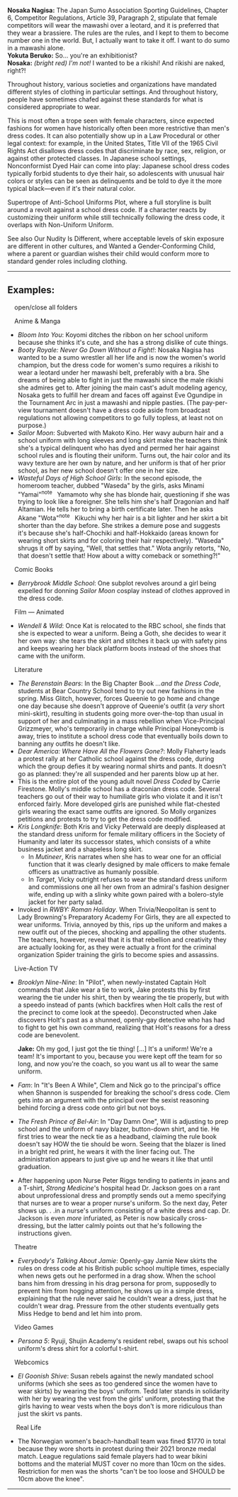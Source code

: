 **Nosaka Nagisa:** The Japan Sumo Association Sporting Guidelines, Chapter 6, Competitor Regulations, Article 39, Paragraph 2, stipulate that female competitors will wear the mawashi over a leotard, and it is preferred that they wear a brassiere. The rules are the rules, and I kept to them to become number one in the world. But, I actually want to take it off. I want to do sumo in a mawashi alone.  
**Yokuta Beruko:** So... you're an exhibitionist?  
**Nosaka:** _(bright red)_ _I'm not!_ I wanted to be a rikishi! And rikishi are naked, right?!

Throughout history, various societies and organizations have mandated different styles of clothing in particular settings. And throughout history, people have sometimes chafed against these standards for what is considered appropriate to wear.

This is most often a trope seen with female characters, since expected fashions for women have historically often been more restrictive than men's dress codes. It can also potentially show up in a Law Procedural or other legal context: for example, in the United States, Title VII of the 1965 Civil Rights Act disallows dress codes that discriminate by race, sex, religion, or against other protected classes. In Japanese school settings, Nonconformist Dyed Hair can come into play: Japanese school dress codes typically forbid students to dye their hair, so adolescents with unusual hair colors or styles can be seen as delinquents and be told to dye it the more typical black—even if it's their natural color.

Supertrope of Anti-School Uniforms Plot, where a full storyline is built around a revolt against a school dress code. If a character reacts by customizing their uniform while still technically following the dress code, it overlaps with Non-Uniform Uniform.

See also Our Nudity Is Different, where acceptable levels of skin exposure are different in other cultures, and Wanted a Gender-Conforming Child, where a parent or guardian wishes their child would conform more to standard gender roles including clothing.

___

## Examples:

    open/close all folders 

    Anime & Manga 

-   _Bloom Into You_: Koyomi ditches the ribbon on her school uniform because she thinks it's cute, and she has a strong dislike of cute things.
-   _Booty Royale: Never Go Down Without a Fight!_: Nosaka Nagisa has wanted to be a sumo wrestler all her life and is now the women's world champion, but the dress code for women's sumo requires a rikishi to wear a leotard under her mawashi belt, preferably with a bra. She dreams of being able to fight in just the mawashi since the male rikishi she admires get to. After joining the main cast's adult modeling agency, Nosaka gets to fulfill her dream and faces off against Eve Ogundipe in the Tournament Arc in just a mawashi and nipple pasties. (The pay-per-view tournament doesn't have a dress code aside from broadcast regulations not allowing competitors to go fully topless, at least not on purpose.)
-   _Sailor Moon_: Subverted with Makoto Kino. Her wavy auburn hair and a school uniform with long sleeves and long skirt make the teachers think she's a typical delinquent who has dyed and permed her hair against school rules and is flouting their uniform. Turns out, the hair color and its wavy texture are her own by nature, and her uniform is that of her prior school, as her new school doesn't offer one in her size.
-   _Wasteful Days of High School Girls_: In the second episode, the homeroom teacher, dubbed "Waseda" by the girls, asks Minami "Yamai"<sup>note&nbsp;</sup>  Yamamoto why she has blonde hair, questioning if she was trying to look like a foreigner. She tells him she's half Dragonian and half Altamian. He tells her to bring a birth certificate later. Then he asks Akane "Wota"<sup>note&nbsp;</sup>  Kikuchi why her hair is a bit lighter and her skirt a bit shorter than the day before. She strikes a demure pose and suggests it's because she's half-Chochiki and half-Hokkaido (areas known for wearing short skirts and for coloring their hair respectively). "Waseda" shrugs it off by saying, "Well, that settles that." Wota angrily retorts, "No, that doesn't settle that! How about a witty comeback or something?!"

    Comic Books 

-   _Berrybrook Middle School_: One subplot revolves around a girl being expelled for donning _Sailor Moon_ cosplay instead of clothes approved in the dress code.

    Film — Animated 

-   _Wendell & Wild_: Once Kat is relocated to the RBC school, she finds that she is expected to wear a uniform. Being a Goth, she decides to wear it her own way: she tears the skirt and stitches it back up with safety pins and keeps wearing her black platform boots instead of the shoes that came with the uniform.

    Literature 

-   _The Berenstain Bears_: In the Big Chapter Book _...and the Dress Code_, students at Bear Country School tend to try out new fashions in the spring. Miss Glitch, however, forces Queenie to go home and change one day because she doesn't approve of Queenie's outfit (a _very_ short mini-skirt), resulting in students going more over-the-top than usual in support of her and culminating in a mass rebellion when Vice-Principal Grizzmeyer, who's temporarily in charge while Principal Honeycomb is away, tries to institute a school dress code that eventually boils down to banning any outfits he doesn't like.
-   _Dear America: Where Have All the Flowers Gone?_: Molly Flaherty leads a protest rally at her Catholic school against the dress code, during which the group defies it by wearing normal shirts and pants. It doesn't go as planned: they're all suspended and her parents blow up at her.
-   This is the entire plot of the young adult novel _Dress Coded_ by Carrie Firestone. Molly's middle school has a draconian dress code. Several teachers go out of their way to humiliate girls who violate it and it isn't enforced fairly. More developed girls are punished while flat-chested girls wearing the exact same outfits are ignored. So Molly organizes petitions and protests to try to get the dress code modified.
-   _Kris Longknife_: Both Kris and Vicky Peterwald are deeply displeased at the standard dress uniform for female military officers in the Society of Humanity and later its successor states, which consists of a white business jacket and a shapeless long skirt.
    -   In _Mutineer_, Kris narrates when she has to wear one for an official function that it was clearly designed by male officers to make female officers as unattractive as humanly possible.
    -   In _Target_, Vicky outright refuses to wear the standard dress uniform and commissions one all her own from an admiral's fashion designer wife, ending up with a slinky white gown paired with a bolero-style jacket for her party salad.
-   Invoked in _RWBY: Roman Holiday_. When Trivia/Neopolitan is sent to Lady Browning's Preparatory Academy For Girls, they are all expected to wear uniforms. Trivia, annoyed by this, rips up the uniform and makes a new outfit out of the pieces, shocking and appalling the other students. The teachers, however, reveal that it is that rebellion and creativity they are actually looking for, as they were actually a front for the criminal organization Spider training the girls to become spies and assassins.

    Live-Action TV 

-   _Brooklyn Nine-Nine_: In "Pilot", when newly-instated Captain Holt commands that Jake wear a tie to work, Jake protests this by first wearing the tie under his shirt, then by wearing the tie properly, but with a speedo instead of pants (which backfires when Holt calls the rest of the precinct to come look at the speedo). Deconstructed when Jake discovers Holt's past as a shunned, openly-gay detective who has had to fight to get his own command, realizing that Holt's reasons for a dress code are benevolent.
    
    **Jake:** Oh my god, I just got the tie thing! \[...\] It's a uniform! We're a team! It's important to you, because you were kept off the team for so long, and now you're the coach, so you want us all to wear the same uniform.
    
-   _Fam_: In "It's Been A While", Clem and Nick go to the principal's office when Shannon is suspended for breaking the school's dress code. Clem gets into an argument with the principal over the sexist reasoning behind forcing a dress code onto girl but not boys.
-   _The Fresh Prince of Bel-Air_: In "Day Damn One", Will is adjusting to prep school and the uniform of navy blazer, button-down shirt, and tie. He first tries to wear the neck tie as a headband, claiming the rule book doesn't say HOW the tie should be worn. Seeing that the blazer is lined in a bright red print, he wears it with the liner facing out. The administration appears to just give up and he wears it like that until graduation.
-   After happening upon Nurse Peter Riggs tending to patients in jeans and a T-shirt, _Strong Medicine_'s hospital head Dr. Jackson goes on a rant about unprofessional dress and promptly sends out a memo specifying that nurses are to wear a proper nurse's uniform. So the next day, Peter shows up. . .in a nurse's uniform consisting of a white dress and cap. Dr. Jackson is even _more_ infuriated, as Peter is now basically cross-dressing, but the latter calmly points out that he's following the instructions given.

    Theatre 

-   _Everybody's Talking About Jamie_: Openly-gay Jamie New skirts the rules on dress code at his British public school multiple times, especially when news gets out he performed in a drag show. When the school bans him from dressing in his drag persona for prom, supposedly to prevent him from hogging attention, he shows up in a simple dress, explaining that the rule never said he couldn't wear a dress, just that he couldn't wear drag. Pressure from the other students eventually gets Miss Hedge to bend and let him into prom.

    Video Games 

-   _Persona 5_: Ryuji, Shujin Academy's resident rebel, swaps out his school uniform's dress shirt for a colorful t-shirt.

    Webcomics 

-   _El Goonish Shive_: Susan rebels against the newly mandated school uniforms (which she sees as too gendered since the women have to wear skirts) by wearing the boys' uniform. Tedd later stands in solidarity with her by wearing the vest from the girls' uniform, protesting that the girls having to wear vests when the boys don't is more ridiculous than just the skirt vs pants.

     Real Life 

-   The Norwegian women's beach-handball team was fined $1770 in total because they wore shorts in protest during their 2021 bronze medal match. League regulations said female players had to wear bikini bottoms and the material MUST cover no more than 10cm on the sides. Restriction for men was the shorts "can't be too loose and SHOULD be 10cm above the knee".

___